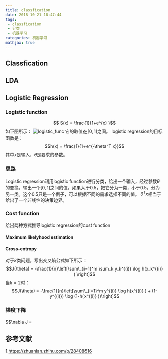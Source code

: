 ```yaml
---
title: classfication
date: 2018-10-21 18:47:44
tags:
 - classfication
 - 分类
 - 机器学习
categories: 机器学习
mathjax: true
---
```


## Classfication

## LDA

## Logistic Regression

### Logistic function
$$ S(x) = \frac{1}{1+e^{x} }$$
如下图所示：
![logistic_func](logistic_function.png)
它的取值在$[0,1]$之间。
logistic regression的目标函数是：
$$h(x) = \frac{1}{1+e^{-\theta^T x}}$$
其中$x$是输入，$\theta$是要求的参数。

### 思路
Logistic regression利用logistic function进行分类，给出一个输入，经过参数$\theta$的变换，输出一个$[0,1]$之间的值，如果大于$0.5$，把它分为一类，小于$0.5$，分为另一类。这个$0.5$只是一个例子，可以根据不同的需求选择不同的值。
$\theta^T x$相当于给出了一个非线性的决策边界。

### Cost function
给出两种方式推导logistic regression的cost function

#### Maximum likelyhood estimation

#### Cross-entropy
对于$k$类问题，写出交叉熵公式如下所示：
$$J(\theta) = -\frac{1}{n}\left[\sum\_{i=1}^m \sum_k y_k^{(i)} \log h(x_k^{(i)} ) \right]$$ 
当$k=2$时：
$$J(\theta) = -\frac{1}{n}\left[\sum\_{i=1}^m  y^{(i)} \log h(x^{(i)} ) + (1-y^{(i)}) \log (1-h(x^{(i)} ))\right]$$ 

### 梯度下降
$$\nabla J =


## 参考文献
1.https://zhuanlan.zhihu.com/p/28408516
